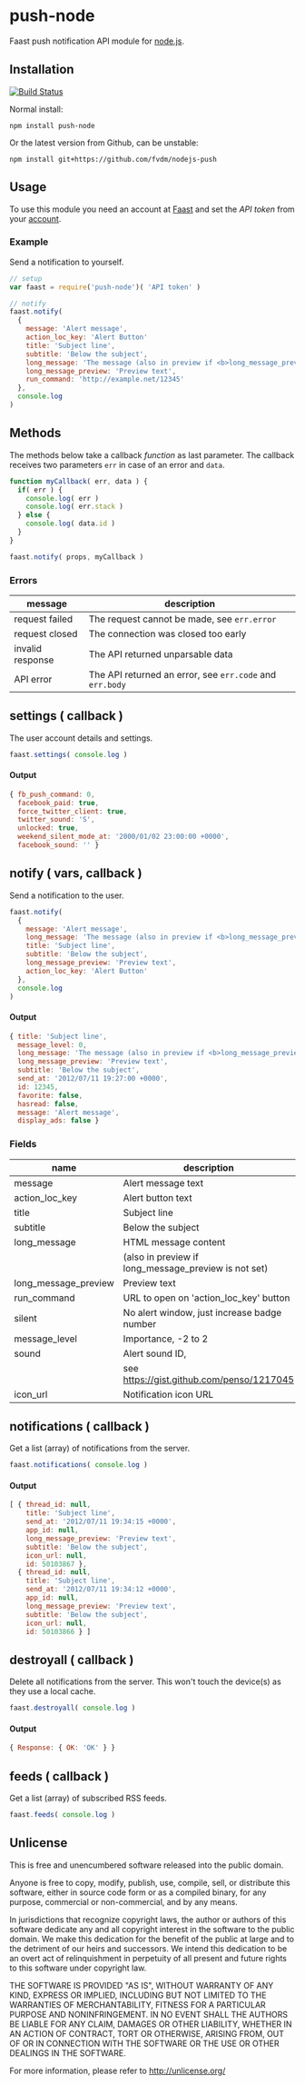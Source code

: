 push-node
=========

Faast push notification API module for [node.js](http://nodejs.org/).


Installation
------------

[![Build Status](https://travis-ci.org/fvdm/nodejs-push.svg?branch=master)](https://travis-ci.org/fvdm/nodejs-push)


Normal install:

`npm install push-node`

Or the latest version from Github, can be unstable:

`npm install git+https://github.com/fvdm/nodejs-push`


Usage
-----

To use this module you need an account at [Faast](http://faast.io/)
and set the *API token* from your [account](http://api.faast.io/account/api_token).


### Example

Send a notification to yourself.

```js
// setup
var faast = require('push-node')( 'API token' )

// notify
faast.notify(
  {
    message: 'Alert message',
    action_loc_key: 'Alert Button'
    title: 'Subject line',
    subtitle: 'Below the subject',
    long_message: 'The message (also in preview if <b>long_message_preview</b> is not set)',
    long_message_preview: 'Preview text',
    run_command: 'http://example.net/12345'
  },
  console.log
)
```


Methods
-------

The methods below take a callback _function_ as last parameter.
The callback receives two parameters `err` in case of an error and `data`.

```js
function myCallback( err, data ) {
  if( err ) {
    console.log( err )
    console.log( err.stack )
  } else {
    console.log( data.id )
  }
}

faast.notify( props, myCallback )
```

### Errors

message          | description
---------------- | -------------------------------------------
request failed   | The request cannot be made, see `err.error`
request closed   | The connection was closed too early
invalid response | The API returned unparsable data
API error        | The API returned an error, see `err.code` and `err.body`


settings ( callback )
--------

The user account details and settings.

```js
faast.settings( console.log )
```

#### Output

```js
{ fb_push_command: 0,
  facebook_paid: true,
  force_twitter_client: true,
  twitter_sound: 'S',
  unlocked: true,
  weekend_silent_mode_at: '2000/01/02 23:00:00 +0000',
  facebook_sound: '' }
```


notify ( vars, callback )
------

Send a notification to the user.

```js
faast.notify(
  {
    message: 'Alert message',
    long_message: 'The message (also in preview if <b>long_message_preview</b> is not set)',
    title: 'Subject line',
    subtitle: 'Below the subject',
    long_message_preview: 'Preview text',
    action_loc_key: 'Alert Button'
  },
  console.log
)
```

#### Output

```js
{ title: 'Subject line',
  message_level: 0,
  long_message: 'The message (also in preview if <b>long_message_preview</b> is not set)',
  long_message_preview: 'Preview text',
  subtitle: 'Below the subject',
  send_at: '2012/07/11 19:27:00 +0000',
  id: 12345,
  favorite: false,
  hasread: false,
  message: 'Alert message',
  display_ads: false }
```

### Fields

name                 | description
-------------------- | ----------------------------------------------------
message              | Alert message text
action_loc_key       | Alert button text
title                | Subject line
subtitle             | Below the subject
long_message         | HTML message content
                     | (also in preview if long_message_preview is not set)
long_message_preview | Preview text
run_command          | URL to open on 'action_loc_key' button
silent               | No alert window, just increase badge number
message_level        | Importance, -2 to 2
sound                | Alert sound ID,
                     | see https://gist.github.com/penso/1217045
icon_url             | Notification icon URL


notifications ( callback )
-------------

Get a list (array) of notifications from the server.

```js
faast.notifications( console.log )
```

#### Output

```js
[ { thread_id: null,
    title: 'Subject line',
    send_at: '2012/07/11 19:34:15 +0000',
    app_id: null,
    long_message_preview: 'Preview text',
    subtitle: 'Below the subject',
    icon_url: null,
    id: 50103867 },
  { thread_id: null,
    title: 'Subject line',
    send_at: '2012/07/11 19:34:12 +0000',
    app_id: null,
    long_message_preview: 'Preview text',
    subtitle: 'Below the subject',
    icon_url: null,
    id: 50103866 } ]
```


destroyall ( callback )
----------

Delete all notifications from the server.
This won't touch the device(s) as they use a local cache.

```js
faast.destroyall( console.log )
```

#### Output

```js
{ Response: { OK: 'OK' } }
```


feeds ( callback )
-----

Get a list (array) of subscribed RSS feeds.

```js
faast.feeds( console.log )
```


Unlicense
---------

This is free and unencumbered software released into the public domain.

Anyone is free to copy, modify, publish, use, compile, sell, or
distribute this software, either in source code form or as a compiled
binary, for any purpose, commercial or non-commercial, and by any
means.

In jurisdictions that recognize copyright laws, the author or authors
of this software dedicate any and all copyright interest in the
software to the public domain. We make this dedication for the benefit
of the public at large and to the detriment of our heirs and
successors. We intend this dedication to be an overt act of
relinquishment in perpetuity of all present and future rights to this
software under copyright law.

THE SOFTWARE IS PROVIDED "AS IS", WITHOUT WARRANTY OF ANY KIND,
EXPRESS OR IMPLIED, INCLUDING BUT NOT LIMITED TO THE WARRANTIES OF
MERCHANTABILITY, FITNESS FOR A PARTICULAR PURPOSE AND NONINFRINGEMENT.
IN NO EVENT SHALL THE AUTHORS BE LIABLE FOR ANY CLAIM, DAMAGES OR
OTHER LIABILITY, WHETHER IN AN ACTION OF CONTRACT, TORT OR OTHERWISE,
ARISING FROM, OUT OF OR IN CONNECTION WITH THE SOFTWARE OR THE USE OR
OTHER DEALINGS IN THE SOFTWARE.

For more information, please refer to <http://unlicense.org/>
